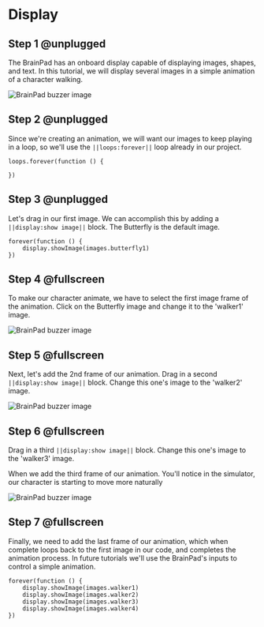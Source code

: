 # Display

## Step 1 @unplugged

The BrainPad has an onboard display capable of displaying images, shapes, and text. In this tutorial, we will display several images in a simple animation of a character walking. 

![BrainPad buzzer image](/static/images/display.jpg)

## Step 2 @unplugged

Since we're creating an animation, we will want our images to keep playing in a loop, so we'll use the  ``||loops:forever||`` loop already in our project. 

```blocks
loops.forever(function () {
    
})
```
## Step 3 @unplugged

Let's drag in our first image. We can accomplish this by adding a ``||display:show image||`` block. The Butterfly is the default image.

```blocks
forever(function () {
    display.showImage(images.butterfly1)
})
```

## Step 4 @fullscreen

To make our character animate, we have to select the first image frame of the animation. Click on the Butterfly image and change it to the 'walker1' image.

![BrainPad buzzer image](/static/images/selectframe1.jpg)

## Step 5 @fullscreen

Next, let's add the 2nd frame of our animation. Drag in a second ``||display:show image||`` block. Change this one's image to the 'walker2' image. 

![BrainPad buzzer image](/static/images/selectframe2.jpg)

## Step 6 @fullscreen

Drag in a third ``||display:show image||`` block. Change this one's image to the 'walker3' image. 

When we add the third frame of our animation. You'll notice in the simulator, our character is starting to move more naturally 

![BrainPad buzzer image](/static/images/animation.gif)

## Step 7 @fullscreen

Finally, we need to add the last frame of our animation, which when complete loops back to the first image in our code, and completes the animation process. In future tutorials we'll use the BrainPad's inputs to control a simple animation. 

```blocks
forever(function () {
    display.showImage(images.walker1)
    display.showImage(images.walker2)
    display.showImage(images.walker3)
    display.showImage(images.walker4)
})
```

